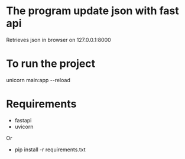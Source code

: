 # The program update json with fast api

Retrieves json in browser on 127.0.0.1:8000

# To run the project

unicorn main:app --reload  

# Requirements 

- fastapi
- uvicorn

Or 
- pip install -r requirements.txt

